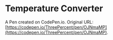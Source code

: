 # Temperature Converter

A Pen created on CodePen.io. Original URL: [https://codepen.io/ThreePercent/pen/OJNmaMP](https://codepen.io/ThreePercent/pen/OJNmaMP).



